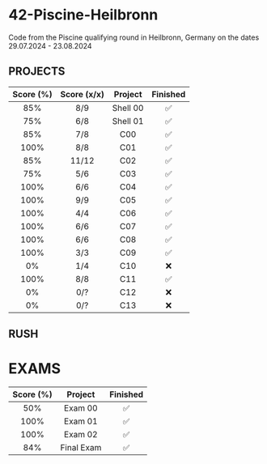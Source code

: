 # 42-Piscine-Heilbronn
Code from the Piscine qualifying round in Heilbronn, Germany on the dates 29.07.2024 - 23.08.2024

## PROJECTS

| Score (%) | Score (x/x) | Project  | Finished |
| :---:     | :---:       | :---:    | :---:    |
| 85%       | 8/9         | Shell 00 | ✅       |
| 75%       | 6/8         | Shell 01 | ✅       |
| 85%       | 7/8         | C00      | ✅       |
| 100%      | 8/8         | C01      | ✅       |
| 85%       | 11/12       | C02      | ✅       |
| 75%       | 5/6         | C03      | ✅       |
| 100%      | 6/6         | C04      | ✅       |
| 100%      | 9/9         | C05      | ✅       |
| 100%      | 4/4         | C06      | ✅       |
| 100%      | 6/6         | C07      | ✅       |
| 100%      | 6/6         | C08      | ✅       |
| 100%      | 3/3         | C09      | ✅       |
| 0%        | 1/4         | C10      | ❌       |
| 100%      | 8/8         | C11      | ✅       |
| 0%        | 0/?         | C12      | ❌       |
| 0%        | 0/?         | C13      | ❌       |

## RUSH

# EXAMS 

| Score (%) | Project    | Finished |
| :---:     | :---:      | :---:    |
| 50%       | Exam 00    | ✅       |
| 100%      | Exam 01    | ✅       |
| 100%      | Exam 02    | ✅       |
| 84%       | Final Exam | ✅       |
